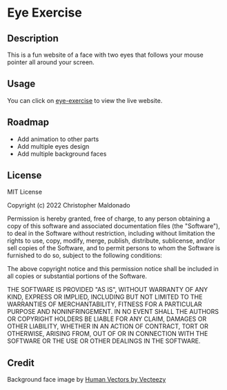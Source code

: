 # Eye Exercise

## Description
This is a fun website of a face with two eyes that follows your mouse pointer all around your screen.

## Usage 
You can click on [eye-exercise](https://christopher4040.github.io/eye-exercise/) to view the live website. 

## Roadmap
- Add animation to other parts
- Add multiple eyes design
- Add multiple background faces
 
## License
MIT License

Copyright (c) 2022 Christopher Maldonado

Permission is hereby granted, free of charge, to any person obtaining a copy
of this software and associated documentation files (the "Software"), to deal
in the Software without restriction, including without limitation the rights
to use, copy, modify, merge, publish, distribute, sublicense, and/or sell
copies of the Software, and to permit persons to whom the Software is
furnished to do so, subject to the following conditions:

The above copyright notice and this permission notice shall be included in all
copies or substantial portions of the Software.

THE SOFTWARE IS PROVIDED "AS IS", WITHOUT WARRANTY OF ANY KIND, EXPRESS OR
IMPLIED, INCLUDING BUT NOT LIMITED TO THE WARRANTIES OF MERCHANTABILITY,
FITNESS FOR A PARTICULAR PURPOSE AND NONINFRINGEMENT. IN NO EVENT SHALL THE
AUTHORS OR COPYRIGHT HOLDERS BE LIABLE FOR ANY CLAIM, DAMAGES OR OTHER
LIABILITY, WHETHER IN AN ACTION OF CONTRACT, TORT OR OTHERWISE, ARISING FROM,
OUT OF OR IN CONNECTION WITH THE SOFTWARE OR THE USE OR OTHER DEALINGS IN THE
SOFTWARE.

## Credit
Background face image by <a href="https://www.vecteezy.com/free-vector/human">Human Vectors by Vecteezy</a>
